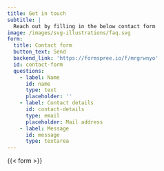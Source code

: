```yaml
---
title: Get in touch
subtitle: |
  Reach out by filling in the below contact form
image: /images/svg-illustrations/faq.svg
form:
  title: Contact form
  button_text: Send
  backend_link: 'https://formspree.io/f/mrgrwnyo'
  id: contact-form
  questions:
    - label: Name
      id: name
      type: text
      placeholder: ''
    - label: Contact details
      id: contact-details
      type: email
      placeholder: Mail address
    - label: Message
      id: message
      type: textarea
---
```


{{< form >}}

